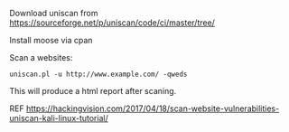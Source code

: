 
Download uniscan from https://sourceforge.net/p/uniscan/code/ci/master/tree/

Install moose via cpan

Scan a websites:

```
uniscan.pl -u http://www.example.com/ -qweds
```
This will produce a html report after scaning.


REF https://hackingvision.com/2017/04/18/scan-website-vulnerabilities-uniscan-kali-linux-tutorial/

